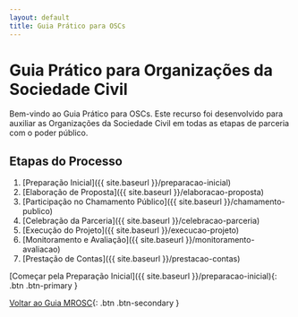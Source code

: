 ```yaml
---
layout: default
title: Guia Prático para OSCs
---
```


# Guia Prático para Organizações da Sociedade Civil

Bem-vindo ao Guia Prático para OSCs. Este recurso foi desenvolvido para auxiliar as Organizações da Sociedade Civil em todas as etapas de parceria com o poder público.

## Etapas do Processo

1. [Preparação Inicial]({{ site.baseurl }}/preparacao-inicial)
2. [Elaboração de Proposta]({{ site.baseurl }}/elaboracao-proposta)
3. [Participação no Chamamento Público]({{ site.baseurl }}/chamamento-publico)
4. [Celebração da Parceria]({{ site.baseurl }}/celebracao-parceria)
5. [Execução do Projeto]({{ site.baseurl }}/execucao-projeto)
6. [Monitoramento e Avaliação]({{ site.baseurl }}/monitoramento-avaliacao)
7. [Prestação de Contas]({{ site.baseurl }}/prestacao-contas)

[Começar pela Preparação Inicial]({{ site.baseurl }}/preparacao-inicial){: .btn .btn-primary }

[Voltar ao Guia MROSC](https://phkawka.github.io/MROSC/){: .btn .btn-secondary }
